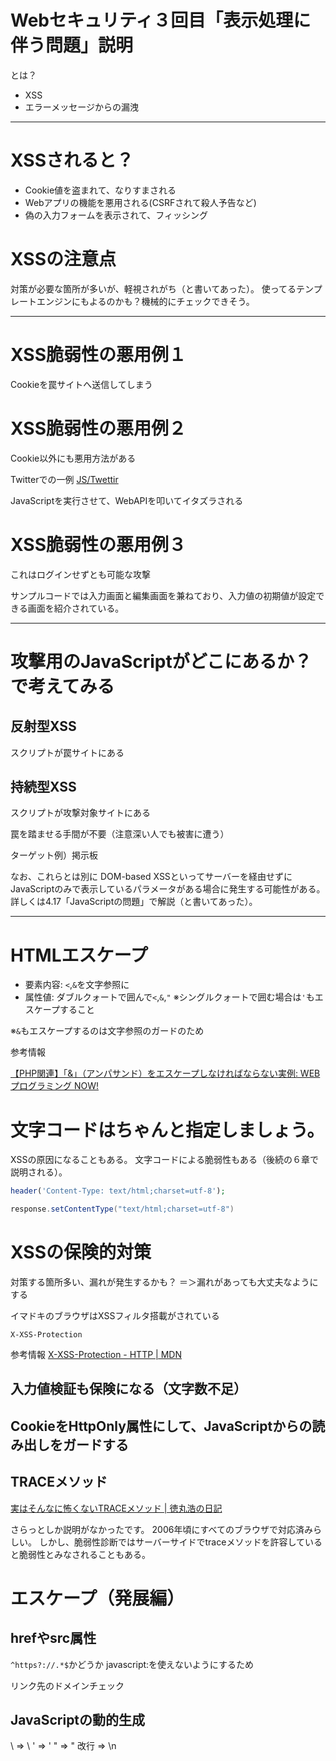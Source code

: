 # Webセキュリティ３回目「表示処理に伴う問題」説明

とは？
- XSS
- エラーメッセージからの漏洩

***

# XSSされると？
- Cookie値を盗まれて、なりすまされる
- Webアプリの機能を悪用される(CSRFされて殺人予告など)
- 偽の入力フォームを表示されて、フィッシング

# XSSの注意点

対策が必要な箇所が多いが、軽視されがち（と書いてあった）。
使ってるテンプレートエンジンにもよるのかも？機械的にチェックできそう。

***

# XSS脆弱性の悪用例１

Cookieを罠サイトへ送信してしまう

# XSS脆弱性の悪用例２

Cookie以外にも悪用方法がある

Twitterでの一例
[JS/Twettir](https://www.mcafee.com/japan/security/virT.asp?v=JS/Twettir)

JavaScriptを実行させて、WebAPIを叩いてイタズラされる

#  XSS脆弱性の悪用例３

これはログインせずとも可能な攻撃

サンプルコードでは入力画面と編集画面を兼ねており、入力値の初期値が設定できる画面を紹介されている。

***

# 攻撃用のJavaScriptがどこにあるか？で考えてみる

## 反射型XSS

スクリプトが罠サイトにある

## 持続型XSS

スクリプトが攻撃対象サイトにある

罠を踏ませる手間が不要（注意深い人でも被害に遭う）

ターゲット例）掲示板

なお、これらとは別に
DOM-based XSSといってサーバーを経由せずにJavaScriptのみで表示しているパラメータがある場合に発生する可能性がある。
詳しくは4.17「JavaScriptの問題」で解説（と書いてあった）。

***

# HTMLエスケープ

- 要素内容: `<`,`&`を文字参照に
- 属性値: ダブルクォートで囲んで`<`,`&`,`"`
※シングルクォートで囲む場合は`'`もエスケープすること

※`&`もエスケープするのは文字参照のガードのため

参考情報

[【PHP関連】「&」（アンパサンド）をエスケープしなければならない実例: WEBプログラミング NOW\!](http://shimax.cocolog-nifty.com/search/2007/12/php_f864.html)

# 文字コードはちゃんと指定しましょう。

XSSの原因になることもある。
文字コードによる脆弱性もある（後続の６章で説明される）。

```php
header('Content-Type: text/html;charset=utf-8');
```

```scala
response.setContentType("text/html;charset=utf-8")
```

# XSSの保険的対策

対策する箇所多い、漏れが発生するかも？
＝＞漏れがあっても大丈夫なようにする

イマドキのブラウザはXSSフィルタ搭載がされている

```
X-XSS-Protection
```
参考情報
[X\-XSS\-Protection \- HTTP \| MDN](https://developer.mozilla.org/en-US/docs/Web/HTTP/Headers/X-XSS-Protection)

## 入力値検証も保険になる（文字数不足）
## CookieをHttpOnly属性にして、JavaScriptからの読み出しをガードする

## TRACEメソッド

[実はそんなに怖くないTRACEメソッド \| 徳丸浩の日記](https://blog.tokumaru.org/2013/01/TRACE-method-is-not-so-dangerous-in-fact.html)

さらっとしか説明がなかったです。
2006年頃にすべてのブラウザで対応済みらしい。
しかし、脆弱性診断ではサーバーサイドでtraceメソッドを許容していると脆弱性とみなされることもある。

# エスケープ（発展編）

## hrefやsrc属性

`^https?://.*$`かどうか
javascript:を使えないようにするため

リンク先のドメインチェック

## JavaScriptの動的生成

\ => \\
' => \'
" => \"
改行 => \n


